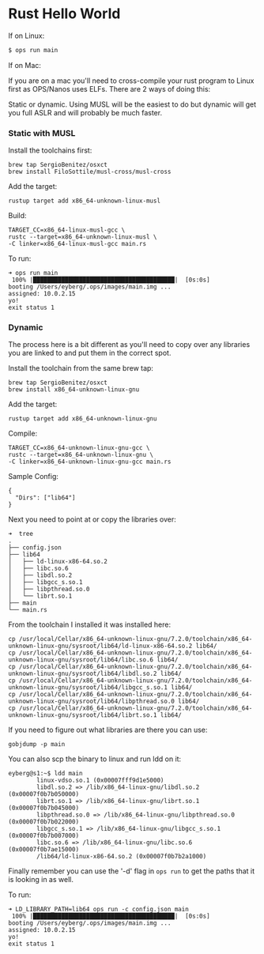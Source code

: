 Rust Hello World
==================

If on Linux:

```sh
$ ops run main
```

If on Mac:

If you are on a mac you'll need to cross-compile your rust program to
Linux first as OPS/Nanos uses ELFs. There are 2 ways of doing this:

Static or dynamic. Using MUSL will be the easiest to do but dynamic will
get you full ASLR and will probably be much faster.

### Static with MUSL

Install the toolchains first:
```
brew tap SergioBenitez/osxct
brew install FiloSottile/musl-cross/musl-cross
```

Add the target:
```
rustup target add x86_64-unknown-linux-musl
```

Build:

```
TARGET_CC=x86_64-linux-musl-gcc \
rustc --target=x86_64-unknown-linux-musl \
-C linker=x86_64-linux-musl-gcc main.rs
```

To run:

```
➜ ops run main
 100% |████████████████████████████████████████|  [0s:0s]
booting /Users/eyberg/.ops/images/main.img ...
assigned: 10.0.2.15
yo!
exit status 1
```

### Dynamic

The process here is a bit different as you'll need to copy over any
libraries you are linked to and put them in the correct spot.

Install the toolchain from the same brew tap:
```
brew tap SergioBenitez/osxct
brew install x86_64-unknown-linux-gnu
```

Add the target:
```
rustup target add x86_64-unknown-linux-gnu
```

Compile:
```
TARGET_CC=x86_64-unknown-linux-gnu-gcc \
rustc --target=x86_64-unknown-linux-gnu \
-C linker=x86_64-unknown-linux-gnu-gcc main.rs
```

Sample Config:
```
{
  "Dirs": ["lib64"]
}
```

Next you need to point at or copy the libraries over:

```
➜  tree
.
├── config.json
├── lib64
│   ├── ld-linux-x86-64.so.2
│   ├── libc.so.6
│   ├── libdl.so.2
│   ├── libgcc_s.so.1
│   ├── libpthread.so.0
│   └── librt.so.1
├── main
└── main.rs
```

From the toolchain I installed it was installed here:

```
cp /usr/local/Cellar/x86_64-unknown-linux-gnu/7.2.0/toolchain/x86_64-unknown-linux-gnu/sysroot/lib64/ld-linux-x86-64.so.2 lib64/
cp /usr/local/Cellar/x86_64-unknown-linux-gnu/7.2.0/toolchain/x86_64-unknown-linux-gnu/sysroot/lib64/libc.so.6 lib64/
cp /usr/local/Cellar/x86_64-unknown-linux-gnu/7.2.0/toolchain/x86_64-unknown-linux-gnu/sysroot/lib64/libdl.so.2 lib64/
cp /usr/local/Cellar/x86_64-unknown-linux-gnu/7.2.0/toolchain/x86_64-unknown-linux-gnu/sysroot/lib64/libgcc_s.so.1 lib64/
cp /usr/local/Cellar/x86_64-unknown-linux-gnu/7.2.0/toolchain/x86_64-unknown-linux-gnu/sysroot/lib64/libpthread.so.0 lib64/
cp /usr/local/Cellar/x86_64-unknown-linux-gnu/7.2.0/toolchain/x86_64-unknown-linux-gnu/sysroot/lib64/librt.so.1 lib64/
```

If you need to figure out what libraries are there you can use:

```
gobjdump -p main
```

You can also scp the binary to linux and run ldd on it:

```
eyberg@s1:~$ ldd main
        linux-vdso.so.1 (0x00007fff9d1e5000)
        libdl.so.2 => /lib/x86_64-linux-gnu/libdl.so.2 (0x00007f0b7b050000)
        librt.so.1 => /lib/x86_64-linux-gnu/librt.so.1 (0x00007f0b7b045000)
        libpthread.so.0 => /lib/x86_64-linux-gnu/libpthread.so.0 (0x00007f0b7b022000)
        libgcc_s.so.1 => /lib/x86_64-linux-gnu/libgcc_s.so.1 (0x00007f0b7b007000)
        libc.so.6 => /lib/x86_64-linux-gnu/libc.so.6 (0x00007f0b7ae15000)
        /lib64/ld-linux-x86-64.so.2 (0x00007f0b7b2a1000)
```

Finally remember you can use the '-d' flag in ```ops run``` to get the
paths that it is looking in as well.

To run:

```
➜ LD_LIBRARY_PATH=lib64 ops run -c config.json main
 100% |████████████████████████████████████████|  [0s:0s]
booting /Users/eyberg/.ops/images/main.img ...
assigned: 10.0.2.15
yo!
exit status 1
```
